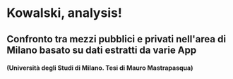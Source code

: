 # Kowalski, analysis!

## Confronto tra mezzi pubblici e privati nell'area di Milano basato su dati estratti da varie App
#### (Università degli Studi di Milano. Tesi di Mauro Mastrapasqua)

